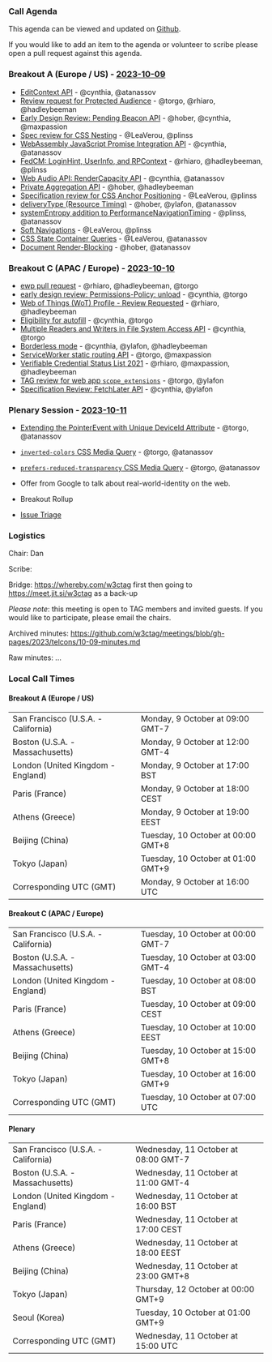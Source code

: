 ### Call Agenda

This agenda can be viewed and updated on [Github](https://github.com/w3ctag/meetings/blob/gh-pages/2023/telcons/10-09-agenda.md).

If you would like to add an item to the agenda or volunteer to scribe please open a pull request against this agenda.

### Breakout A (Europe / US) - [2023-10-09](https://www.timeanddate.com/worldclock/converter.html?iso=20231009T160000&p1=224&p2=43&p3=136&p4=195&p5=26&p6=33&p7=248&p8=235)

* [EditContext API](https://github.com/w3ctag/design-reviews/issues/416) - @cynthia, @atanassov
* [Review request for Protected Audience](https://github.com/w3ctag/design-reviews/issues/723) - @torgo, @rhiaro, @hadleybeeman
* [Early Design Review: Pending Beacon API](https://github.com/w3ctag/design-reviews/issues/776) - @hober, @cynthia, @maxpassion
* [Spec review for CSS Nesting](https://github.com/w3ctag/design-reviews/issues/791) - @LeaVerou, @plinss
* [WebAssembly JavaScript Promise Integration API](https://github.com/w3ctag/design-reviews/issues/809) - @cynthia, @atanassov
* [FedCM: LoginHint, UserInfo, and RPContext](https://github.com/w3ctag/design-reviews/issues/839) - @rhiaro, @hadleybeeman, @plinss
* [Web Audio API: RenderCapacity API](https://github.com/w3ctag/design-reviews/issues/843) - @cynthia, @atanassov
* [Private Aggregation API](https://github.com/w3ctag/design-reviews/issues/846) - @hober, @hadleybeeman
* [Specification review for CSS Anchor Positioning](https://github.com/w3ctag/design-reviews/issues/848) - @LeaVerou, @plinss
* [deliveryType (Resource Timing)](https://github.com/w3ctag/design-reviews/issues/858) - @hober, @ylafon, @atanassov
* [systemEntropy addition to PerformanceNavigationTiming](https://github.com/w3ctag/design-reviews/issues/878) - @plinss, @atanassov
* [Soft Navigations](https://github.com/w3ctag/design-reviews/issues/879) - @LeaVerou, @plinss
* [CSS State Container Queries](https://github.com/w3ctag/design-reviews/issues/885) - @LeaVerou, @atanassov
* [Document Render-Blocking](https://github.com/w3ctag/design-reviews/issues/886) - @hober, @atanassov


### Breakout C (APAC / Europe) - [2023-10-10](https://www.timeanddate.com/worldclock/converter.html?iso=20231010T070000&p1=224&p2=43&p3=136&p4=195&p5=26&p6=33&p7=248&p8=235)

* [ewp pull request](https://github.com/w3ctag/ethical-web-principles/pull/99) - @rhiaro, @hadleybeeman, @torgo
* [early design review: Permissions-Policy: unload](https://github.com/w3ctag/design-reviews/issues/738) - @cynthia, @torgo
* [Web of Things (WoT) Profile - Review Requested](https://github.com/w3ctag/design-reviews/issues/818) - @rhiaro, @hadleybeeman
* [Eligibility for autofill](https://github.com/w3ctag/design-reviews/issues/831) - @cynthia, @torgo
* [Multiple Readers and Writers in File System Access API](https://github.com/w3ctag/design-reviews/issues/845) - @cynthia, @torgo
* [Borderless mode](https://github.com/w3ctag/design-reviews/issues/852) - @cynthia, @ylafon, @hadleybeeman
* [ServiceWorker static routing API](https://github.com/w3ctag/design-reviews/issues/863) - @torgo, @maxpassion
* [Verifiable Credential Status List 2021](https://github.com/w3ctag/design-reviews/issues/874) - @rhiaro, @maxpassion, @hadleybeeman
* [TAG review for web app `scope_extensions`](https://github.com/w3ctag/design-reviews/issues/875) - @torgo, @ylafon
* [Specification Review: FetchLater API](https://github.com/w3ctag/design-reviews/issues/887) - @cynthia, @ylafon


### Plenary Session - [2023-10-11](https://www.timeanddate.com/worldclock/converter.html?iso=20231011T150000&p1=224&p2=43&p3=136&p4=195&p5=26&p6=33&p7=248&p8=235)

* [Extending the PointerEvent with Unique DeviceId Attribute](https://github.com/w3ctag/design-reviews/issues/880) - @torgo, @atanassov
* [`inverted-colors` CSS Media Query](https://github.com/w3ctag/design-reviews/issues/883) - @torgo, @atanassov
* [`prefers-reduced-transparency` CSS Media Query](https://github.com/w3ctag/design-reviews/issues/881) - @torgo, @atanassov
* Offer from Google to talk about real-world-identity on the web.

* Breakout Rollup
* [Issue Triage](https://github.com/w3ctag/design-reviews/issues?q=is%3Aissue+is%3Aopen+label%3A%22Progress%3A+untriaged%22)

### Logistics

Chair: Dan

Scribe:

Bridge: https://whereby.com/w3ctag first then going to https://meet.jit.si/w3ctag as a back-up

*Please note*: this meeting is open to TAG members and invited guests. If you would like to participate, please email the chairs.

Archived minutes: https://github.com/w3ctag/meetings/blob/gh-pages/2023/telcons/10-09-minutes.md

Raw minutes: ...


### Local Call Times

#### Breakout A (Europe / US)

<table>
<tr><td> San Francisco (U.S.A. - California) <td> Monday, 9 October at 09:00 GMT-7</td></tr>
<tr><td> Boston (U.S.A. - Massachusetts) <td> Monday, 9 October at 12:00 GMT-4</td></tr>
<tr><td> London (United Kingdom - England) <td> Monday, 9 October at 17:00 BST</td></tr>
<tr><td> Paris (France) <td> Monday, 9 October at 18:00 CEST</td></tr>
<tr><td> Athens (Greece) <td> Monday, 9 October at 19:00 EEST</td></tr>
<tr><td> Beijing (China) <td> Tuesday, 10 October at 00:00 GMT+8</td></tr>
<tr><td> Tokyo (Japan) <td> Tuesday, 10 October at 01:00 GMT+9</td></tr>
<tr><td> Corresponding UTC (GMT) <td> Monday, 9 October at 16:00 UTC</td></tr>
</table>

#### Breakout C (APAC / Europe)

<table>
<tr><td> San Francisco (U.S.A. - California) <td> Tuesday, 10 October at 00:00 GMT-7</td></tr>
<tr><td> Boston (U.S.A. - Massachusetts) <td> Tuesday, 10 October at 03:00 GMT-4</td></tr>
<tr><td> London (United Kingdom - England) <td> Tuesday, 10 October at 08:00 BST</td></tr>
<tr><td> Paris (France) <td> Tuesday, 10 October at 09:00 CEST</td></tr>
<tr><td> Athens (Greece) <td> Tuesday, 10 October at 10:00 EEST</td></tr>
<tr><td> Beijing (China) <td> Tuesday, 10 October at 15:00 GMT+8</td></tr>
<tr><td> Tokyo (Japan) <td> Tuesday, 10 October at 16:00 GMT+9</td></tr>
<tr><td> Corresponding UTC (GMT) <td> Tuesday, 10 October at 07:00 UTC</td></tr>
</table>

#### Plenary

<table>
<tr><td> San Francisco (U.S.A. - California) <td> Wednesday, 11 October at 08:00 GMT-7</td></tr>
<tr><td> Boston (U.S.A. - Massachusetts) <td> Wednesday, 11 October at 11:00 GMT-4</td></tr>
<tr><td> London (United Kingdom - England) <td> Wednesday, 11 October at 16:00 BST</td></tr>
<tr><td> Paris (France) <td> Wednesday, 11 October at 17:00 CEST</td></tr>
<tr><td> Athens (Greece) <td> Wednesday, 11 October at 18:00 EEST</td></tr>
<tr><td> Beijing (China) <td> Wednesday, 11 October at 23:00 GMT+8</td></tr>
<tr><td> Tokyo (Japan) <td> Thursday, 12 October at 00:00 GMT+9</td></tr>
<tr><td> Seoul (Korea) <td> Tuesday, 10 October at 01:00 GMT+9</td></tr>
<tr><td> Corresponding UTC (GMT) <td> Wednesday, 11 October at 15:00 UTC</td></tr>
</table>
